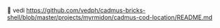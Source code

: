 🚧
vedi https://github.com/vedph/cadmus-bricks-shell/blob/master/projects/myrmidon/cadmus-cod-location/README.md
